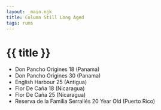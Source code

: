 ```yaml
---
layout: _main.njk
title: Column Still Long Aged
tags: rums
---
```

<!-- markdownlint-disable MD025 -->
# {{ title }}
<!-- markdownlint-disable MD025 -->

<div class="index">

* Don Pancho Origines 18 (Panama)
* Don Pancho Origines 30 (Panama)
* English Harbour 25 (Antigua)
* Flor De Caña 18 (Nicaragua)
* Flor De Caña 25 (Nicaragua)
* Reserva de la Familia Serrallés 20 Year Old (Puerto Rico)

</div>
